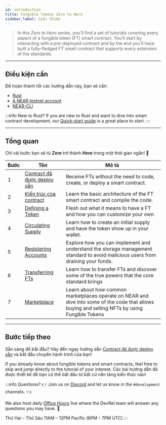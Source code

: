 ```yaml
---
id: introduction
title: Fungible Tokens Zero to Hero
sidebar_label: Giới thiệu
---
```


> In this _Zero to Hero_ series, you'll find a set of tutorials covering every aspect of a fungible token (FT) smart contract. You'll start by interacting with a pre-deployed contract and by the end you'll have built a fully-fledged FT smart contract that supports every extension of the standards.

---

## Điều kiện cần

Để hoàn thành tốt các hướng dẫn này, bạn sẽ cần:

- [Rust](/develop/prerequisites)
- [A NEAR testnet account](https://testnet.mynearwallet.com)
- [NEAR-CLI](/tools/near-cli#setup)

:::info New to Rust?
If you are new to Rust and want to dive into smart contract development, our [Quick-start guide](/develop/quickstart-guide) is a great place to start.
:::

---

## Tổng quan

Chỉ vài bước bạn sẽ từ **_Zero_** trở thành **_Hero_** trong một thời gian ngắn! 💪

| Bước | Tên                                                                | Mô tả                                                                                                                                           |
| ---- | ------------------------------------------------------------------ | ----------------------------------------------------------------------------------------------------------------------------------------------- |
| 1    | [Contract đã được deploy sẵn](/tutorials/fts/predeployed-contract) | Receive FTs without the need to code, create, or deploy a smart contract.                                                                       |
| 2    | [Kiến trúc của contract](/tutorials/fts/skeleton)                  | Learn the basic architecture of the FT smart contract and compile the code.                                                                     |
| 3    | [Defining a Token](/tutorials/fts/defining-a-token)                | Flesh out what it means to have a FT and how you can customize your own                                                                         |
| 4    | [Circulating Supply](/tutorials/fts/circulating-supply)            | Learn how to create an initial supply and have the token show up in your wallet.                                                                |
| 5    | [Registering Accounts](/tutorials/fts/registering-accounts)        | Explore how you can implement and understand the storage management standard to avoid malicious users from draining your funds.                 |
| 6    | [Transferring FTs](/tutorials/fts/transfers)                       | Learn how to transfer FTs and discover some of the true powers that the core standard brings                                                    |
| 7    | [Marketplace](/tutorials/fts/marketplace)                          | Learn about how common marketplaces operate on NEAR and dive into some of the code that allows buying and selling NFTs by using Fungible Tokens |


<!--
1. [Events](/tutorials/fts/events): in this tutorial you'll explore the events extension, allowing the contract to react on certain events.
1. [Marketplace](/tutorials/fts/marketplace): in the last tutorial you'll be exploring some key aspects of the marketplace contract.
-->

---

## Bước tiếp theo

Sẵn sàng để bắt đầu? Hãy đến ngay hướng dẫn [Contract đã được deploy sẵn](/tutorials/fts/predeployed-contract) và bắt đầu chuyến hành trình của bạn!

If you already know about fungible tokens and smart contracts, feel free to skip and jump directly to the tutorial of your interest. Các bài hướng dẫn đã được thiết kế để bạn có thể bắt đầu từ bất cứ nền tảng kiến thức nào!

:::info Questions?
👉 Join us on [Discord](https://near.chat/) and let us know in the `#development` channels. 👈

We also host daily [Office Hours](https://pages.near.org/developers/get-help/office-hours/) live where the DevRel team will answer any questions you may have. 🤔

Thứ Hai – Thứ Sáu 11AM – 12PM Pacific (6PM – 7PM UTC)
:::
